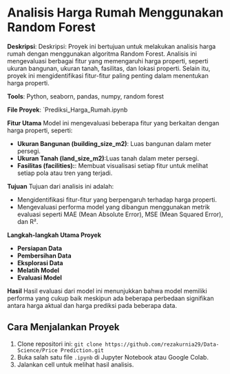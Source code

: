 # Analisis Harga Rumah Menggunakan Random Forest

**Deskripsi**: Deskripsi: Proyek ini bertujuan untuk melakukan analisis harga rumah dengan menggunakan algoritma Random Forest. Analisis ini mengevaluasi berbagai fitur yang memengaruhi harga properti, seperti ukuran bangunan, ukuran tanah, fasilitas, dan lokasi properti. Selain itu, proyek ini mengidentifikasi fitur-fitur paling penting dalam menentukan harga properti.

**Tools**: Python, seaborn, pandas, numpy, random forest

**File Proyek**: `Prediksi_Harga_Rumah.ipynb

**Fitur Utama**
Model ini mengevaluasi beberapa fitur yang berkaitan dengan harga properti, seperti:
- **Ukuran Bangunan (building_size_m2)**: Luas bangunan dalam meter persegi.
- **Ukuran Tanah (land_size_m2)**:Luas tanah dalam meter persegi.
- **Fasilitas (facilities):**: Membuat visualisasi setiap fitur untuk melihat setiap pola atau tren yang terjadi.
  
**Tujuan**
Tujuan dari analisis ini adalah:
- Mengidentifikasi fitur-fitur yang berpengaruh terhadap harga properti.
- Mengevaluasi performa model yang dibangun menggunakan metrik evaluasi seperti MAE (Mean Absolute Error), MSE (Mean Squared Error), dan R².

**Langkah-langkah Utama Proyek**
- **Persiapan Data**
- **Pembersihan Data**
- **Eksplorasi Data**
- **Melatih Model**
- **Evaluasi Model**

**Hasil**
Hasil evaluasi dari model ini menunjukkan bahwa model memiliki performa yang cukup baik meskipun ada beberapa perbedaan signifikan antara harga aktual dan harga prediksi pada beberapa data.

 ## Cara Menjalankan Proyek
1. Clone repositori ini: `git clone https://github.com/rezakurnia29/Data-Science/Price Prediction.git`
2. Buka salah satu file `.ipynb` di Jupyter Notebook atau Google Colab.
3. Jalankan cell untuk melihat hasil analisis.

  
